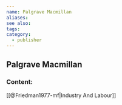 ```yaml
---
name: Palgrave Macmillan
aliases:
see also:
tags:
category:
  - publisher
---
```


## Palgrave Macmillan

### Content:
[[@Friedman1977-mf|Industry And Labour]]